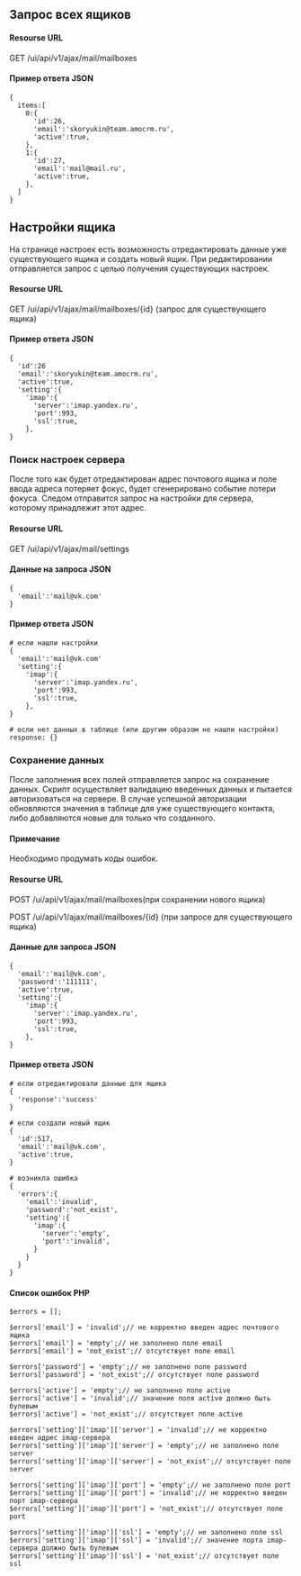 ## Запрос всех ящиков
#### Resourse URL

GET /ui/api/v1/ajax/mail/mailboxes

#### Пример ответа JSON

```
{
  items:[
    0:{
      'id':26,
      'email':'skoryukin@team.amocrm.ru',
      'active':true,
    },
    1:{
      'id':27,
      'email':'mail@mail.ru',
      'active':true,
    },
  ]
}
```

## Настройки ящика
На странице настроек есть возможность отредактировать данные уже существующего ящика и создать новый ящик. При редактировании отправляется запрос с целью получения существующих настроек.

#### Resourse URL

GET /ui/api/v1/ajax/mail/mailboxes/{id} (запрос для существующего ящика)

#### Пример ответа JSON

```
{
  'id':26
  'email':'skoryukin@team.amocrm.ru',
  'active':true,
  'setting':{
    'imap':{
      'server':'imap.yandex.ru',
      'port':993,
      'ssl':true,
    },
}
```

### Поиск настроек сервера
После того как будет отредактирован адрес почтового ящика и поле ввода адреса потеряет фокус, будет сгенерировано событие потери фокуса. Следом отправится запрос на настройки для сервера, которому принадлежит этот адрес.

#### Resourse URL
GET /ui/api/v1/ajax/mail/settings

#### Данные на запроса JSON
```
{
  'email':'mail@vk.com'
}
```
#### Пример ответа JSON
```
# если нашли настройки
{
  'email':'mail@vk.com'
  'setting':{
    'imap':{
      'server':'imap.yandex.ru',
      'port':993,
      'ssl':true,
    },
}

# если нет данных в таблице (или другим образом не нашли настройки)
response: {}
```
### Сохранение данных
После заполнения всех полей отправляется запрос на сохранение данных. Скрипт осуществляет валидацию введенных данных и пытается авторизоваться на сервере. В случае успешной авторизации обновляются значения в таблице для уже существующего контакта, либо добавляются новые для только что созданного.

#### Примечание
Необходимо продумать коды ошибок.

#### Resourse URL
POST /ui/api/v1/ajax/mail/mailboxes(при сохранении нового ящика)

POST /ui/api/v1/ajax/mail/mailboxes/{id} (при запросе для существующего ящика)

#### Данные для запроса JSON
```
{
  'email':'mail@vk.com',
  'password':'111111',
  'active':true,
  'setting':{
    'imap':{
      'server':'imap.yandex.ru',
      'port':993,
      'ssl':true,
    },
}

```
#### Пример ответа JSON
```
# если отредактировали данные для ящика
{
  'response':'success'
}

# если создали новый ящик
{
  'id':517,
  'email':'mail@vk.com',
  'active':true,
}

# возникла ошибка
{
  'errors':{
    'email':'invalid',
    'password':'not_exist',
    'setting':{
      'imap':{
        'server':'empty',
        'port':'invalid',
      }
    }
  }
}
```
#### Список ошибок PHP
```
$errors = [];

$errors['email'] = 'invalid';// не корректно введен адрес почтового ящика
$errors['email'] = 'empty';// не заполнено поле email
$errors['email'] = 'not_exist';// отсутствует поле email

$errors['password'] = 'empty';// не заполнено поле password
$errors['password'] = 'not_exist';// отсутствует поле password

$errors['active'] = 'empty';// не заполнено поле active
$errors['active'] = 'invalid';// значение поля active должно быть булевым
$errors['active'] = 'not_exist';// отсутствует поле active

$errors['setting']['imap']['server'] = 'invalid';// не корректно введен адрес imap-сервера
$errors['setting']['imap']['server'] = 'empty';// не заполнено поле server
$errors['setting']['imap']['server'] = 'not_exist';// отсутствует поле server

$errors['setting']['imap']['port'] = 'empty';// не заполнено поле port
$errors['setting']['imap']['port'] = 'invalid';// не корректно введен порт imap-сервера
$errors['setting']['imap']['port'] = 'not_exist';// отсутствует поле port

$errors['setting']['imap']['ssl'] = 'empty';// не заполнено поле ssl
$errors['setting']['imap']['ssl'] = 'invalid';// значение порта imap-сервера должно быть булевым
$errors['setting']['imap']['ssl'] = 'not_exist';// отсутствует поле ssl

```